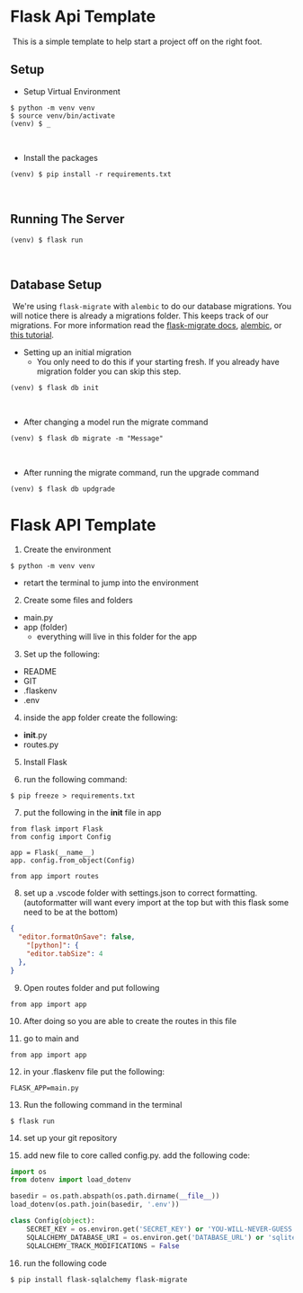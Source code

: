 # Flask Api Template
​
This is a simple template to help start a project off on the right foot.
​
## Setup
- Setup Virtual Environment
```
$ python -m venv venv
$ source venv/bin/activate
(venv) $ _
```
​
- Install the packages
```
(venv) $ pip install -r requirements.txt
```
​
## Running The Server
```
(venv) $ flask run
```
​
## Database Setup
​
We're using `flask-migrate` with `alembic` to do our database migrations.  You will notice there is already a migrations folder.  This keeps track of our migrations.  For more information read the [flask-migrate docs](https://flask-migrate.readthedocs.io/en/latest/), [alembic](https://alembic.sqlalchemy.org/en/latest/), or [this tutorial](https://blog.miguelgrinberg.com/post/the-flask-mega-tutorial-part-iv-database).
​
- Setting up an initial migration
  - You only need to do this if your starting fresh.  If you already have migration folder you can skip this step.
```
(venv) $ flask db init
```
​
- After changing a model run the migrate command
```
(venv) $ flask db migrate -m "Message"
```
​
- After running the migrate command, run the upgrade command
```
(venv) $ flask db updgrade
```

# Flask API Template

1. Create the environment
```
$ python -m venv venv
```
  - retart the terminal to jump into the environment

2. Create some files and folders
  - main.py
  - app (folder)
    - everything will live in this folder for the app
  
3. Set up the following:
  - README
  - GIT
  - .flaskenv
  - .env

4. inside the app folder create the following:
  - __init__.py
  - routes.py

5. Install Flask

6. run the following command:

```
$ pip freeze > requirements.txt
```

7. put the following in the __init__ file in app
```
from flask import Flask
from config import Config

app = Flask(__name__)
app. config.from_object(Config)

from app import routes
```

8. set up a .vscode folder with settings.json to correct formatting. (autoformatter will want every import at the top but with this flask some need to be at the bottom)
```json
{
  "editor.formatOnSave": false,
    "[python]": {
    "editor.tabSize": 4
  },
}
```

9. Open routes folder and put following
```
from app import app
```

10. After doing so you are able to create the routes in this file

11. go to main and 
```
from app import app
```

12. in your .flaskenv file put the following:
```
FLASK_APP=main.py
```

13. Run the following command in the terminal
```
$ flask run
```

14. set up your git repository

15. add new file to core called config.py. add the following code: 
```python
import os
from dotenv import load_dotenv

basedir = os.path.abspath(os.path.dirname(__file__))
load_dotenv(os.path.join(basedir, '.env'))

class Config(object):
    SECRET_KEY = os.environ.get('SECRET_KEY') or 'YOU-WILL-NEVER-GUESS'
    SQLALCHEMY_DATABASE_URI = os.environ.get('DATABASE_URL') or 'sqlite:///' + os.path.join(basedir, 'app.sqlite')
    SQLALCHEMY_TRACK_MODIFICATIONS = False
```

16. run the following code
```
$ pip install flask-sqlalchemy flask-migrate
```